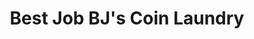 ---
title: "Best Job BJ's Coin Laundry"
url: /saint-petersburg/best-job-bjs-coin-laundry/
shop: laundry
---